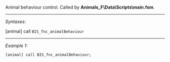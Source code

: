 Animal behaviour control. Called by **Animals_F\Data\Scripts\main.fsm**.


---
*Syntaxes:*

[animal] call `BIS_fnc_animalBehaviour`

---
*Example 1:*

```sqf
[animal] call BIS_fnc_animalBehaviour;
```